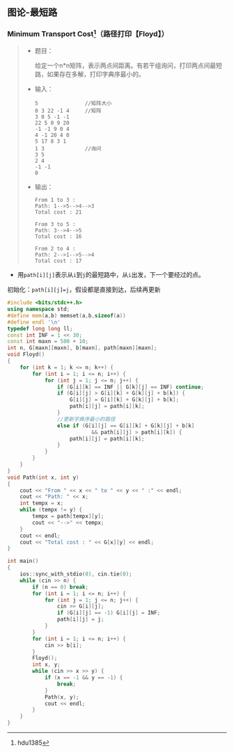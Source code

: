 ## 图论-最短路

### Minimum Transport Cost[^1]（路径打印【Floyd】）

> - 题目：
>
>   给定一个n*n矩阵，表示两点间距离。有若干组询问，打印两点间最短路，如果存在多解，打印字典序最小的。
>
> - 输入：
>
>   ```
>   5				//矩阵大小
>   0 3 22 -1 4		//矩阵
>   3 0 5 -1 -1
>   22 5 0 9 20
>   -1 -1 9 0 4
>   4 -1 20 4 0
>   5 17 8 3 1
>   1 3				//询问
>   3 5
>   2 4
>   -1 -1
>   0
>   ```
>
> - 输出：
>
>   ```
>   From 1 to 3 :
>   Path: 1-->5-->4-->3
>   Total cost : 21
>   
>   From 3 to 5 :
>   Path: 3-->4-->5
>   Total cost : 16
>   
>   From 2 to 4 :
>   Path: 2-->1-->5-->4
>   Total cost : 17
>   ```

- 用`path[i][j]`表示从`i`到`j`的最短路中，从`i`出发，下一个要经过的点。

初始化：`path[i][j]=j`，假设都是直接到达，后续再更新

```c++
#include <bits/stdc++.h>
using namespace std;
#define mem(a,b) memset(a,b,sizeof(a))
#define endl '\n'
typedef long long ll;
const int INF = 1 << 30;
const int maxn = 500 + 10;
int n, G[maxn][maxn], b[maxn], path[maxn][maxn];
void Floyd()
{
	for (int k = 1; k <= n; k++) {
		for (int i = 1; i <= n; i++) {
			for (int j = 1; j <= n; j++) {
				if (G[i][k] == INF || G[k][j] == INF) continue;
				if (G[i][j] > G[i][k] + G[k][j] + b[k]) {
					G[i][j] = G[i][k] + G[k][j] + b[k];
					path[i][j] = path[i][k];
				} 
                //更新字典序最小的路径
                else if (G[i][j] == G[i][k] + G[k][j] + b[k] 
                           && path[i][j] > path[i][k]) {
					path[i][j] = path[i][k];
				}
			}
		}
	}
}
void Path(int x, int y)
{
	cout << "From " << x << " to " << y << " :" << endl;
	cout << "Path: " << x;
	int tempx = x;
	while (tempx != y) {
		tempx = path[tempx][y];
		cout << "-->" << tempx;
	}
	cout << endl;
	cout << "Total cost : " << G[x][y] << endl;
}

int main()
{
	ios::sync_with_stdio(0), cin.tie(0);
	while (cin >> n) {
		if (n == 0) break;
		for (int i = 1; i <= n; i++) {
			for (int j = 1; j <= n; j++) {
				cin >> G[i][j];
				if (G[i][j] == -1) G[i][j] = INF;
				path[i][j] = j;
			}
		}
		for (int i = 1; i <= n; i++) {
			cin >> b[i];
		}
		Floyd();
		int x, y;
		while (cin >> x >> y) {
			if (x == -1 && y == -1) {
				break;
			}
			Path(x, y);
			cout << endl;
		}
	}
}
```

[^1]:hdu1385